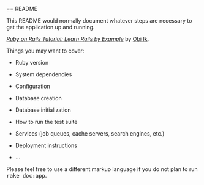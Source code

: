 == README

This README would normally document whatever steps are necessary to get the
application up and running.

[*Ruby on Rails Tutorial: Learn Rails by Example*](http://gospoteric.com/)
by [Obi Ik](http://faithoverflow.com/).

Things you may want to cover:

* Ruby version

* System dependencies

* Configuration

* Database creation

* Database initialization

* How to run the test suite

* Services (job queues, cache servers, search engines, etc.)

* Deployment instructions

* ...


Please feel free to use a different markup language if you do not plan to run
<tt>rake doc:app</tt>.
